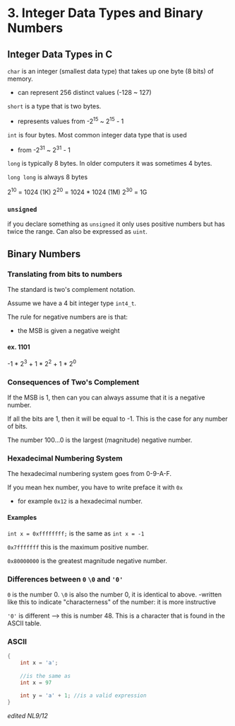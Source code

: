 # 3. Integer Data Types and Binary Numbers

## Integer Data Types in C

`char` is an integer (smallest data type) that takes up one byte (8 bits) of memory.
- can represent 256 distinct values (-128 ~ 127)

`short` is a type that is two bytes.
- represents values from -2<sup>15</sup> ~ 2<sup>15</sup> - 1

`int` is four bytes. Most common integer data type that is used
- from -2<sup>31</sup> ~ 2<sup>31</sup> - 1

`long` is typically 8 bytes. In older computers it was sometimes 4 bytes.

`long long` is always 8 bytes

2<sup>10</sup> = 1024 (1K)
2<sup>20</sup> = 1024 * 1024 (1M)
2<sup>30</sup> = 1G

### `unsigned`

if you declare something as `unsigned` it only uses positive numbers but has twice the range. Can also be expressed as `uint`.

## Binary Numbers

### Translating from bits to numbers

The standard is two's complement notation. 

Assume we have a 4 bit integer type `int4_t`.

The rule for negative numbers are is that:
- the MSB is given a negative weight

#### ex. 1101

-1 * 2<sup>3</sup> + 1 * 2<sup>2</sup> + 1 * 2<sup>0</sup>

### Consequences of Two's Complement

If the MSB is 1, then can you can always assume that it is a negative number.

If all the bits are 1, then it will be equal to -1. This is the case for any number of bits.

The number 100...0 is the largest (magnitude) negative number.

### Hexadecimal Numbering System

The hexadecimal numbering system goes from 0-9-A-F.

If you mean hex number, you have to write preface it with `0x`
- for example `0x12` is a hexadecimal number. 

#### Examples

`int x = 0xffffffff;` is the same as `int x = -1`

`0x7fffffff` this is the maximum positive number.

`0x80000000` is the greatest magnitude negative number.

### Differences between `0` `\0` and `'0'`

`0` is the number 0.
`\0` is also the number 0, it is identical to above.
-written like this to indicate "characterness" of the number: it is more instructive

`'0'` is different --> this is number 48. This is a character that is found in the ASCII table. 


### ASCII

```C
{
    int x = 'a';
    
    //is the same as
    int x = 97
    
    int y = 'a' + 1; //is a valid expression
}
``` 

*edited NL9/12*
